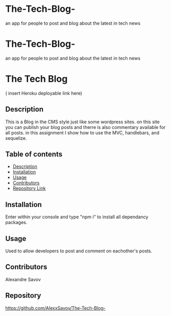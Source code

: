 # The-Tech-Blog-
an app for people to post and blog about the latest in tech news
# The-Tech-Blog-
an app for people to post and blog about the latest in tech news


# **The Tech Blog**

( insert Heroku deployable link here)

## Description 
This is a Blog in the CMS style just like some wordpress sites.
on this site you can publish your blog posts and therre is also commentary available for all posts. in this assignment I show how to use the MVC, handlebars, and sequelize. 

## Table of contents
- [Description](#Description)
- [Installation](#Installation)
- [Usage](#Usage)
- [Contributors](#Contributors)
- [Repository Link](#Repository)

## Installation
Enter within your console and type "npm i" to install all dependancy packages.
## Usage
Used to allow developers to post and comment on eachother's posts.
## Contributors
Alexandre Savov
## Repository
https://github.com/AlexxSavov/The-Tech-Blog-


